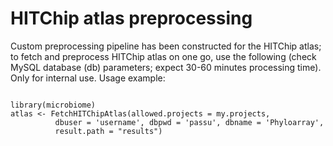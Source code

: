 # HITChip atlas preprocessing

Custom preprocessing pipeline has been constructed for the HITChip atlas; to fetch and preprocess HITChip atlas on one go, use the following (check MySQL database (db) parameters; expect 30-60 minutes processing time). Only for internal use. Usage example:

<pre><code>
library(microbiome)
atlas <- FetchHITChipAtlas(allowed.projects = my.projects, 
		  dbuser = 'username', dbpwd = 'passu', dbname = 'Phyloarray', 
		  result.path = "results")

</pre></code>